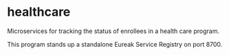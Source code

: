 # healthcare
Microservices for tracking the status of enrollees in a health care program.

This program stands up a standalone Eureak Service Registry on port 8700.
